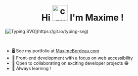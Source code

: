 <h1 align="center"> Hi <img src="https://media.giphy.com/media/v1.Y2lkPTc5MGI3NjExeWt0Y3R3c29xcTFvMjh4azkzcmJ5YTIwamFjZm50a3Y4eWRvd3NvZyZlcD12MV9pbnRlcm5hbF9naWZfYnlfaWQmY3Q9cw/PkSNiskWVZPocqnBvp/giphy.gif" alt="coucou" width="50px" />  I'm Maxime ! </h1>

[![Typing SVG](https://readme-typing-svg.herokuapp.com?font=Fira+Code&duration=3000&pause=1000&color=245BF7&center=true&vCenter=true&random=false&width=435&lines=A+passionate+%26+thorough+web+developer+!)](https://git.io/typing-svg)

<br>
<ul>
  <li>🖥️ See my portfolio at <a href="https://maximebordeau.com/">MaximeBordeau.com<a/> </li>
  <li>🚀 Front-end development with a focus on web accessibility</li>
  <li>🤝 Open to collaborating on exciting developer projects 😁</li>
   <li>🧠 Always learning !</li>
</ul>


 


<!--
**MaximeBordeau/MaximeBordeau** is a ✨ _special_ ✨ repository because its `README.md` (this file) appears on your GitHub profile.

Here are some ideas to get you started:

- 🔭 I’m currently working on ...
- 🌱 I’m currently learning ...
- 👯 I’m looking to collaborate on ...
- 🤔 I’m looking for help with ...
- 💬 Ask me about ...
- 📫 How to reach me: ...
- 😄 Pronouns: ...
- ⚡ Fun fact: ...
-->
